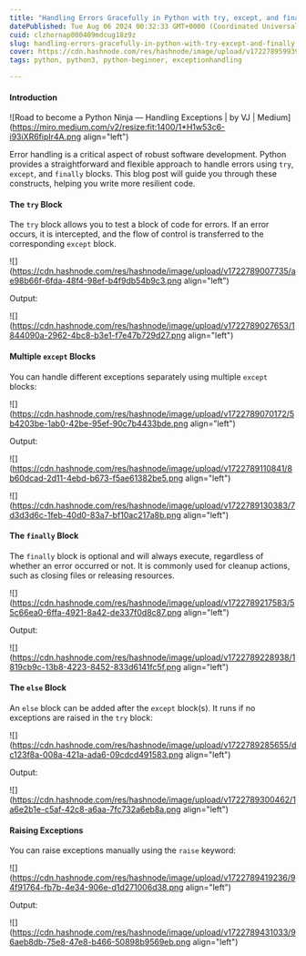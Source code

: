 ```yaml
---
title: "Handling Errors Gracefully in Python with try, except, and finally"
datePublished: Tue Aug 06 2024 00:32:33 GMT+0000 (Coordinated Universal Time)
cuid: clzhornap000409mdcug18z9z
slug: handling-errors-gracefully-in-python-with-try-except-and-finally
cover: https://cdn.hashnode.com/res/hashnode/image/upload/v1722789599390/4c2f1da2-4225-4496-8c9f-2d6340c40314.png
tags: python, python3, python-beginner, exceptionhandling

---
```


#### Introduction

![Road to become a Python Ninja — Handling Exceptions | by VJ | Medium](https://miro.medium.com/v2/resize:fit:1400/1*H1w53c6-i93iXR6fipIr4A.png align="left")

Error handling is a critical aspect of robust software development. Python provides a straightforward and flexible approach to handle errors using `try`, `except`, and `finally` blocks. This blog post will guide you through these constructs, helping you write more resilient code.

#### The `try` Block

The `try` block allows you to test a block of code for errors. If an error occurs, it is intercepted, and the flow of control is transferred to the corresponding `except` block.

![](https://cdn.hashnode.com/res/hashnode/image/upload/v1722789007735/ae98b66f-6fda-48f4-98ef-b4f9db54b9c3.png align="left")

Output:

![](https://cdn.hashnode.com/res/hashnode/image/upload/v1722789027653/1844090a-2962-4bc8-b3e1-f7e47b729d27.png align="left")

#### Multiple `except` Blocks

You can handle different exceptions separately using multiple `except` blocks:

![](https://cdn.hashnode.com/res/hashnode/image/upload/v1722789070172/5b4203be-1ab0-42be-95ef-90c7b4433bde.png align="left")

Output:

![](https://cdn.hashnode.com/res/hashnode/image/upload/v1722789110841/8b60dcad-2d11-4ebd-b673-f5ae61382be5.png align="left")

![](https://cdn.hashnode.com/res/hashnode/image/upload/v1722789130383/7d3d3d6c-1feb-40d0-83a7-bf10ac217a8b.png align="left")

#### The `finally` Block

The `finally` block is optional and will always execute, regardless of whether an error occurred or not. It is commonly used for cleanup actions, such as closing files or releasing resources.

![](https://cdn.hashnode.com/res/hashnode/image/upload/v1722789217583/55c66ea0-6ffa-4921-8a42-de337f0d8c87.png align="left")

Output:

![](https://cdn.hashnode.com/res/hashnode/image/upload/v1722789228938/1819cb9c-13b8-4223-8452-833d6141fc5f.png align="left")

#### The `else` Block

An `else` block can be added after the `except` block(s). It runs if no exceptions are raised in the `try` block:

![](https://cdn.hashnode.com/res/hashnode/image/upload/v1722789285655/dc123f8a-008a-421a-ada6-09cdcd491583.png align="left")

Output:

![](https://cdn.hashnode.com/res/hashnode/image/upload/v1722789300462/1a6e2b1e-c5af-42c8-a6aa-7fc732a6eb8a.png align="left")

#### Raising Exceptions

You can raise exceptions manually using the `raise` keyword:

![](https://cdn.hashnode.com/res/hashnode/image/upload/v1722789419236/94f91764-fb7b-4e34-906e-d1d271006d38.png align="left")

Output:

![](https://cdn.hashnode.com/res/hashnode/image/upload/v1722789431033/96aeb8db-75e8-47e8-b466-50898b9569eb.png align="left")